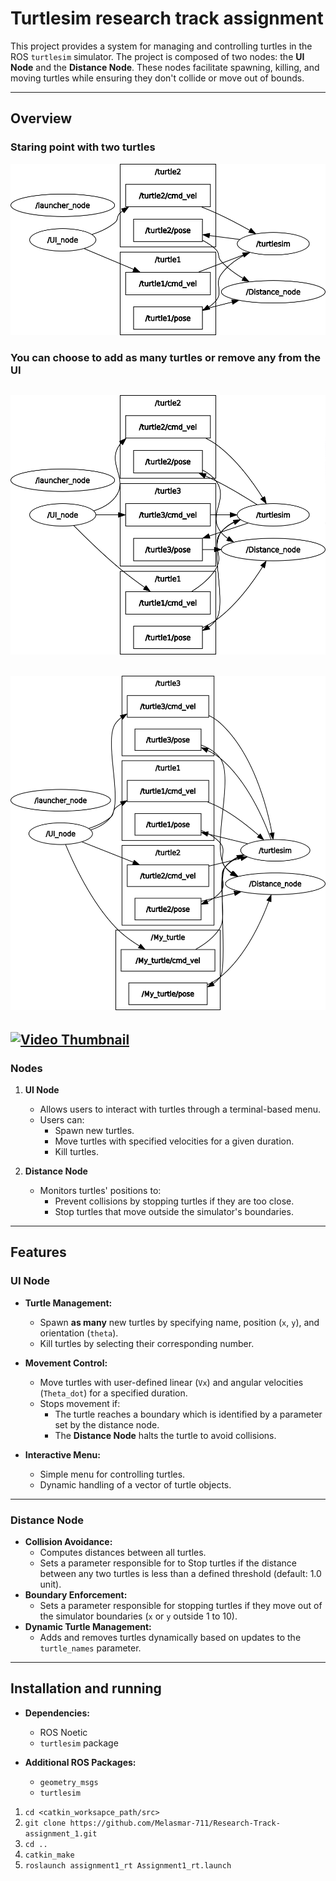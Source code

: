 # **Turtlesim research track assignment**

This project provides a system for managing and controlling turtles in the ROS `turtlesim` simulator. The project is composed of two nodes: the **UI Node** and the **Distance Node**. These nodes facilitate spawning, killing, and moving turtles while ensuring they don't collide or move out of bounds.

---

## **Overview**

### **Staring point with two turtles** 
![rqt_graph](rosgraph.png)

### **You can choose to add as many turtles or remove any from the UI**
![rqt_graph](graph2.png)
---
![rqt_graph](graph3.png)
---

[![Video Thumbnail](https://img.youtube.com/vi/99KRBP6IC40/0.jpg)](https://www.youtube.com/watch?v=99KRBP6IC40)
---
### **Nodes**
1. **UI Node**
   - Allows users to interact with turtles through a terminal-based menu.
   - Users can:
     - Spawn new turtles.
     - Move turtles with specified velocities for a given duration.
     - Kill turtles.

2. **Distance Node**
   - Monitors turtles' positions to:
     - Prevent collisions by stopping turtles if they are too close.
     - Stop turtles that move outside the simulator's boundaries.

---

## **Features**

### **UI Node**
- **Turtle Management:**
  - Spawn **as many** new turtles by specifying name, position (`x`, `y`), and orientation (`theta`).
  - Kill turtles by selecting their corresponding number.
  
- **Movement Control:**
  - Move turtles with user-defined linear (`Vx`) and angular velocities (`Theta_dot`) for a specified duration.
  - Stops movement if:
    - The turtle reaches a boundary which is identified by a parameter set by the distance node.
    - The **Distance Node** halts the turtle to avoid collisions.
    
    
- **Interactive Menu:**
  - Simple menu for controlling turtles.
  - Dynamic handling of a vector of turtle objects.

---

### **Distance Node**
- **Collision Avoidance:**
  - Computes distances between all turtles.
  - Sets a parameter responsible for to Stop turtles if the distance between any two turtles is less than a defined threshold (default: 1.0 unit).
- **Boundary Enforcement:**
  - Sets a parameter responsible for stopping turtles if they move out of the simulator boundaries (`x` or `y` outside 1 to 10).
- **Dynamic Turtle Management:**
  - Adds and removes turtles dynamically based on updates to the `turtle_names` parameter.

---

## **Installation and running**
- **Dependencies:**
  - ROS Noetic
  - `turtlesim` package

- **Additional ROS Packages:**
  - `geometry_msgs`
  - `turtlesim`
  
1. `cd <catkin_worksapce_path/src>`
2. `git clone https://github.com/Melasmar-711/Research-Track-assignment_1.git`
3. `cd ..`
4. `catkin_make`
5. `roslaunch assignment1_rt Assignment1_rt.launch`






